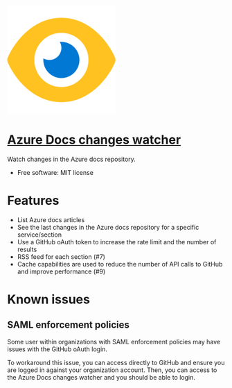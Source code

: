 <img src="/static/favicon.svg" width="250">

# [Azure Docs changes watcher](https://azdocswatch.vupti.me)

Watch changes in the Azure docs repository.

* Free software: MIT license

# Features

* List Azure docs articles
* See the last changes in the Azure docs repository for a specific service/section
* Use a GitHub oAuth token to increase the rate limit and the number of results
* RSS feed for each section (#7)
* Cache capabilities are used to reduce the number of API calls to GitHub and improve performance (#9)

# Known issues

## SAML enforcement policies

Some user within organizations with SAML enforcement policies may have issues with the GitHub oAuth login.

To workaround this issue, you can access directly to GitHub and ensure you are logged in against your organization account.
Then, you can access to the Azure Docs changes watcher and you should be able to login.
